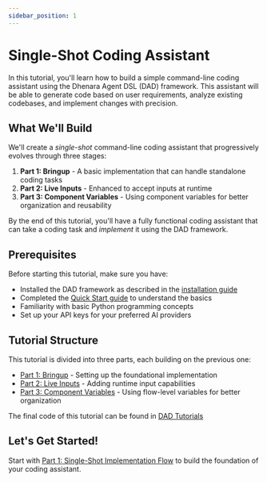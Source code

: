```yaml
---
sidebar_position: 1
---
```


# Single-Shot Coding Assistant

In this tutorial, you'll learn how to build a simple command-line coding assistant using the Dhenara Agent DSL (DAD)
framework. This assistant will be able to generate code based on user requirements, analyze existing codebases, and
implement changes with precision.

## What We'll Build

We'll create a _single-shot_ command-line coding assistant that progressively evolves through three stages:

1. **Part 1: Bringup** - A basic implementation that can handle standalone coding tasks
2. **Part 2: Live Inputs** - Enhanced to accept inputs at runtime
3. **Part 3: Component Variables** - Using component variables for better organization and reusability

By the end of this tutorial, you'll have a fully functional coding assistant that can take a coding task and _implement_
it using the DAD framework.

## Prerequisites

Before starting this tutorial, make sure you have:

- Installed the DAD framework as described in the [installation guide](../../../getting-started/installation.md)
- Completed the [Quick Start guide](../../../getting-started/quick-start.md) to understand the basics
- Familiarity with basic Python programming concepts
- Set up your API keys for your preferred AI providers

## Tutorial Structure

This tutorial is divided into three parts, each building on the previous one:

- [Part 1: Bringup](./part-1.md) - Setting up the foundational implementation
- [Part 2: Live Inputs](./part-2.md) - Adding runtime input capabilities
- [Part 3: Component Variables](./part-3.md) - Using flow-level variables for better organization

The final code of this tutorial can be found in [DAD Tutorials](https://github.com/dhenara/dad_tutorials)

## Let's Get Started!

Start with [Part 1: Single-Shot Implementation Flow](./part-1.md) to build the foundation of your coding assistant.
